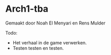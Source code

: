 # Arch1-tba
Gemaakt door Noah El Menyari en Rens Mulder

Todo:
- Het verhaal in de game verwerken.
- Testen testen en testen.
